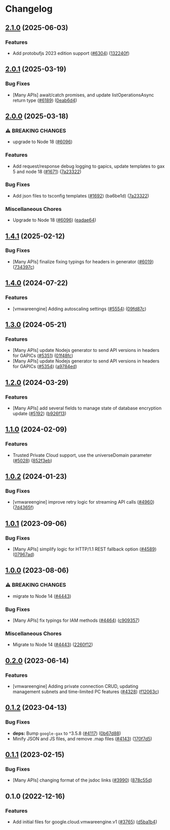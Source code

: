 # Changelog

## [2.1.0](https://github.com/googleapis/google-cloud-node/compare/vmwareengine-v2.0.1...vmwareengine-v2.1.0) (2025-06-03)


### Features

* Add protobufjs 2023 edition support ([#6304](https://github.com/googleapis/google-cloud-node/issues/6304)) ([132240f](https://github.com/googleapis/google-cloud-node/commit/132240fbf6cb29b309b76c1d60f0611720590847))

## [2.0.1](https://github.com/googleapis/google-cloud-node/compare/vmwareengine-v2.0.0...vmwareengine-v2.0.1) (2025-03-19)


### Bug Fixes

* [Many APIs] await/catch promises, and update listOperationsAsync return type ([#6189](https://github.com/googleapis/google-cloud-node/issues/6189)) ([0eab6d4](https://github.com/googleapis/google-cloud-node/commit/0eab6d40a12aa7f387a4621c6611aa4cbc86e178))

## [2.0.0](https://github.com/googleapis/google-cloud-node/compare/vmwareengine-v1.4.1...vmwareengine-v2.0.0) (2025-03-18)


### ⚠ BREAKING CHANGES

* upgrade to Node 18 ([#6096](https://github.com/googleapis/google-cloud-node/issues/6096))

### Features

* Add request/response debug logging to gapics, update templates to gax 5 and node 18 ([#1671](https://github.com/googleapis/google-cloud-node/issues/1671)) ([7a23322](https://github.com/googleapis/google-cloud-node/commit/7a23322530b610eec2fe4c18fe1854048f31c811))


### Bug Fixes

* Add json files to tsconfig templates ([#1692](https://github.com/googleapis/google-cloud-node/issues/1692)) (ba6be1d) ([7a23322](https://github.com/googleapis/google-cloud-node/commit/7a23322530b610eec2fe4c18fe1854048f31c811))


### Miscellaneous Chores

* Upgrade to Node 18 ([#6096](https://github.com/googleapis/google-cloud-node/issues/6096)) ([eadae64](https://github.com/googleapis/google-cloud-node/commit/eadae64d54e07aa2c65097ea52e65008d4e87436))

## [1.4.1](https://github.com/googleapis/google-cloud-node/compare/vmwareengine-v1.4.0...vmwareengine-v1.4.1) (2025-02-12)


### Bug Fixes

* [Many APIs] finalize fixing typings for headers in generator ([#6019](https://github.com/googleapis/google-cloud-node/issues/6019)) ([734397c](https://github.com/googleapis/google-cloud-node/commit/734397c6b98d0aafe8832544da3f483b1eade1b2))

## [1.4.0](https://github.com/googleapis/google-cloud-node/compare/vmwareengine-v1.3.0...vmwareengine-v1.4.0) (2024-07-22)


### Features

* [vmwareengine] Adding autoscaling settings ([#5554](https://github.com/googleapis/google-cloud-node/issues/5554)) ([09fd87c](https://github.com/googleapis/google-cloud-node/commit/09fd87c52171a57e8caf5e95f91a958223104109))

## [1.3.0](https://github.com/googleapis/google-cloud-node/compare/vmwareengine-v1.2.0...vmwareengine-v1.3.0) (2024-05-21)


### Features

* [Many APIs] update Nodejs generator to send API versions in headers for GAPICs ([#5351](https://github.com/googleapis/google-cloud-node/issues/5351)) ([01f48fc](https://github.com/googleapis/google-cloud-node/commit/01f48fce63ec4ddf801d59ee2b8c0db9f6fb8372))
* [Many APIs] update Nodejs generator to send API versions in headers for GAPICs ([#5354](https://github.com/googleapis/google-cloud-node/issues/5354)) ([a9784ed](https://github.com/googleapis/google-cloud-node/commit/a9784ed3db6ee96d171762308bbbcd57390b6866))

## [1.2.0](https://github.com/googleapis/google-cloud-node/compare/vmwareengine-v1.1.0...vmwareengine-v1.2.0) (2024-03-29)


### Features

* [Many APIs] add several fields to manage state of database encryption update ([#5192](https://github.com/googleapis/google-cloud-node/issues/5192)) ([b926f13](https://github.com/googleapis/google-cloud-node/commit/b926f1326ea4df73c411dbeb7e529f8d9ccc3642))

## [1.1.0](https://github.com/googleapis/google-cloud-node/compare/vmwareengine-v1.0.2...vmwareengine-v1.1.0) (2024-02-09)


### Features

* Trusted Private Cloud support, use the universeDomain parameter  ([#5028](https://github.com/googleapis/google-cloud-node/issues/5028)) ([852f3eb](https://github.com/googleapis/google-cloud-node/commit/852f3ebf065ee24e910580b9a1fc365acb3a744a))

## [1.0.2](https://github.com/googleapis/google-cloud-node/compare/vmwareengine-v1.0.1...vmwareengine-v1.0.2) (2024-01-23)


### Bug Fixes

* [vmwareengine] improve retry logic for streaming API calls ([#4960](https://github.com/googleapis/google-cloud-node/issues/4960)) ([7d4365f](https://github.com/googleapis/google-cloud-node/commit/7d4365f0ff744462336597d7f3df8566e92623f8))

## [1.0.1](https://github.com/googleapis/google-cloud-node/compare/vmwareengine-v1.0.0...vmwareengine-v1.0.1) (2023-09-06)


### Bug Fixes

* [Many APIs] simplify logic for HTTP/1.1 REST fallback option ([#4589](https://github.com/googleapis/google-cloud-node/issues/4589)) ([07967ad](https://github.com/googleapis/google-cloud-node/commit/07967add1b5fc28b548cf74721b595ea0ba90d5b))

## [1.0.0](https://github.com/googleapis/google-cloud-node/compare/vmwareengine-v0.2.0...vmwareengine-v1.0.0) (2023-08-06)


### ⚠ BREAKING CHANGES

* migrate to Node 14 ([#4443](https://github.com/googleapis/google-cloud-node/issues/4443))

### Bug Fixes

* [Many APIs] fix typings for IAM methods ([#4464](https://github.com/googleapis/google-cloud-node/issues/4464)) ([c909357](https://github.com/googleapis/google-cloud-node/commit/c90935765ceee0eea6b9ce21a151707df142cf7d))


### Miscellaneous Chores

* Migrate to Node 14 ([#4443](https://github.com/googleapis/google-cloud-node/issues/4443)) ([2260f12](https://github.com/googleapis/google-cloud-node/commit/2260f12543d171bda95345e53475f5f0fdc45770))

## [0.2.0](https://github.com/googleapis/google-cloud-node/compare/vmwareengine-v0.1.2...vmwareengine-v0.2.0) (2023-06-14)


### Features

* [vmwareengine] Adding private connection CRUD, updating management subnets and time-limited PC features ([#4328](https://github.com/googleapis/google-cloud-node/issues/4328)) ([f12063c](https://github.com/googleapis/google-cloud-node/commit/f12063c60a4c8ea05e6269babe2eaa6775974c6f))

## [0.1.2](https://github.com/googleapis/google-cloud-node/compare/vmwareengine-v0.1.1...vmwareengine-v0.1.2) (2023-04-13)


### Bug Fixes

* **deps:** Bump `google-gax` to ^3.5.8 ([#4117](https://github.com/googleapis/google-cloud-node/issues/4117)) ([0b67d88](https://github.com/googleapis/google-cloud-node/commit/0b67d883963643ce1b4f6d2ccd3e8d37adf6e029))
* Minify JSON and JS files, and remove .map files ([#4143](https://github.com/googleapis/google-cloud-node/issues/4143)) ([170f7d5](https://github.com/googleapis/google-cloud-node/commit/170f7d57b8fd344d182a8e758867b8124722eebc))

## [0.1.1](https://github.com/googleapis/google-cloud-node/compare/vmwareengine-v0.1.0...vmwareengine-v0.1.1) (2023-02-15)


### Bug Fixes

* [Many APIs] changing format of the jsdoc links ([#3990](https://github.com/googleapis/google-cloud-node/issues/3990)) ([878c55d](https://github.com/googleapis/google-cloud-node/commit/878c55d62af7e41e8d5050b081e4b79202b1b9cc))

## 0.1.0 (2022-12-16)


### Features

* Add initial files for google.cloud.vmwareengine.v1 ([#3765](https://github.com/googleapis/google-cloud-node/issues/3765)) ([d5ba1b4](https://github.com/googleapis/google-cloud-node/commit/d5ba1b4a25f32e7013473d4248e337da37651f45))
